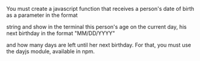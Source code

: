You must create a javascript function that receives a person's date of birth as a parameter in the format

string and show in the terminal this person's age on the current day, his next birthday in the format "MM/DD/YYYY"

and how many days are left until her next birthday. For that, you must use the dayjs module, available in npm.
